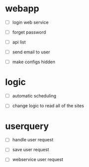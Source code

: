 # webapp
- [ ] login web service
- [ ] forget password
- [ ] api list
- [ ] send email to user
- [ ] make configs hidden


# logic
- [ ] automatic scheduling 
- [ ] change logic to read all of the sites


# userquery
- [ ] handle user request
- [ ] save user request
- [ ] webservice  user request


